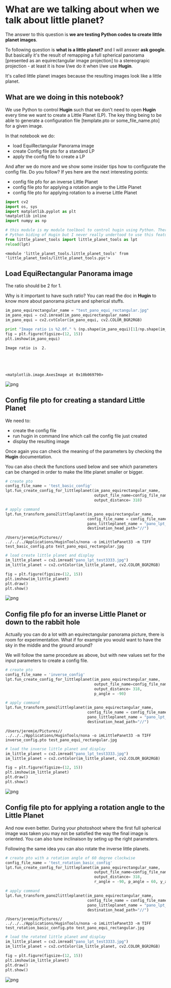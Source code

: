 
# What are we talking about when we talk about little planet?
The answer to this question is **we are testing Python codes to create little planet images**.

To following question is **what is a little planet?** and I will answer **ask google**. But basically it's the result of remapping a full spherical panorama [presented as an equirectangular image projection] to a stereograpic projection - at least it is how I/we do it when I/we use **Hugin**.

It's called little planet images because the resulting images look like a little planet.

## What are we doing in this notebook?
We use Python to control **Hugin** such that we don't need to open **Hugin** every time we want to create a Little Planet (LP). The key thing being to be able to generate a configuration file [template.pto or some_file_name.pto] for a given image.

In that notebook we do:
+ load EquiRectangular Panorama image
+ create Config file pto for a standard LP
+ apply the config file to create a LP

And after we do more and we show some insider tips how to configurate the config file. Do you follow? If yes here are the next interesting points:
+ config file pfo for an inverse Little Planet
+ config file pto for applying a rotation angle to the Little Planet
+ config file pto for applying rotation to a inverse Little Planet


```python
import cv2
import os, sys
import matplotlib.pyplot as plt
%matplotlib inline
import numpy as np

# this module is my module toolbool to control hugin using Python. There supposes to be real 
# Python biding of Hugin but I never really undertood to use this feature.
from little_planet_tools import little_planet_tools as lpt
reload(lpt)
```




    <module 'little_planet_tools.little_planet_tools' from 'little_planet_tools/little_planet_tools.pyc'>



## Load EquiRectangular Panorama image
The ratio should be 2 for 1.

Why is it important to have such ratio? You can read the doc in **Hugin** to know more about panorama picture and spherical stuffs.


```python
im_pano_equirectangular_name = "test_pano_equi_rectangular.jpg"
im_pano_equi = cv2.imread(im_pano_equirectangular_name)
im_pano_equi = cv2.cvtColor(im_pano_equi, cv2.COLOR_BGR2RGB)

print "Image ratio is %2.0f." % (np.shape(im_pano_equi)[1]/np.shape(im_pano_equi)[0])
fig = plt.figure(figsize=(12, 15))
plt.imshow(im_pano_equi)
```

    Image ratio is  2.





    <matplotlib.image.AxesImage at 0x10b069790>




![png](output_3_2.png)


## Config file pto for creating a standard Little Planet
We need to:
+ create the config file
+ run hugin in command line which call the config file just created
+ display the resulting image

Once again you can check the meaning of the parameters by checking the **Hugin** documentation.

You can also check the functions used below and see which parameters can be changed in order to make the litte planet smaller or bigger.


```python
# create pto
config_file_name = 'test_basic_config'
lpt.fun_create_config_for_littleplanet(im_pano_equirectangular_name, 
                                       output_file_name=config_file_name, 
                                       output_distance= 318)
```


```python
# apply command
lpt.fun_transform_pano2littleplanet(im_pano_equirectangular_name, 
                                    config_file_name = config_file_name,
                                    pano_littleplanet_name = "pano_lpt_test3333.jpg",
                                    destination_head_path="//")
```

    /Users/jeremie/Pictures//
    ../../../Applications/HuginTools/nona -o imLittlePanet33 -m TIFF test_basic_config.pto test_pano_equi_rectangular.jpg



```python
# load create little planet and display
im_little_planet = cv2.imread("pano_lpt_test3333.jpg")
im_little_planet = cv2.cvtColor(im_little_planet, cv2.COLOR_BGR2RGB)

fig = plt.figure(figsize=(12, 15))
plt.imshow(im_little_planet)
plt.draw()
plt.show()
```


![png](output_7_0.png)


## Config file pfo for an inverse Little Planet or down to the rabbit hole

Actually you can do a lot with an equirectangular panorama picture, there is room for experimentation. What if for example you would want to have the sky in the middle and the ground around?

We will follow the same procedure as above, but with new values set for the input parameters to create a config file.



```python
# create pto
config_file_name = 'inverse_config'
lpt.fun_create_config_for_littleplanet(im_pano_equirectangular_name, 
                                       output_file_name=config_file_name, 
                                       output_distance= 318, 
                                       p_angle = -90)
```


```python
# apply command
lpt.fun_transform_pano2littleplanet(im_pano_equirectangular_name, 
                                    config_file_name = config_file_name,
                                    pano_littleplanet_name = "pano_lpt_test3333.jpg",
                                    destination_head_path="//")
```

    /Users/jeremie/Pictures//
    ../../../Applications/HuginTools/nona -o imLittlePanet33 -m TIFF inverse_config.pto test_pano_equi_rectangular.jpg



```python
# load the inverse little planet and display
im_little_planet = cv2.imread("pano_lpt_test3333.jpg")
im_little_planet = cv2.cvtColor(im_little_planet, cv2.COLOR_BGR2RGB)

fig = plt.figure(figsize=(12, 15))
plt.imshow(im_little_planet)
plt.draw()
plt.show()
```


![png](output_11_0.png)


## Config file pto for applying a rotation angle to the Little Planet

And now even better. During your photoshoot where the first full spherical image was taken you may not be satisfied the way the final image is oriented. You can also tune inclinaison by seting up the right parameters.

Following the same idea you can also rotate the inverse little planets.


```python
# create pto with a rotation angle of 60 degree clockwise
config_file_name = 'test_rotation_basic_config'
lpt.fun_create_config_for_littleplanet(im_pano_equirectangular_name, 
                                       output_file_name=config_file_name, 
                                       output_distance= 318, 
                                       r_angle = -90, p_angle = 60, y_angle = -90)
```


```python
# apply command
lpt.fun_transform_pano2littleplanet(im_pano_equirectangular_name, 
                                    config_file_name = config_file_name,
                                    pano_littleplanet_name = "pano_lpt_test3333.jpg",
                                    destination_head_path="//")
```

    /Users/jeremie/Pictures//
    ../../../Applications/HuginTools/nona -o imLittlePanet33 -m TIFF test_rotation_basic_config.pto test_pano_equi_rectangular.jpg



```python
# load the rotated little planet and display
im_little_planet = cv2.imread("pano_lpt_test3333.jpg")
im_little_planet = cv2.cvtColor(im_little_planet, cv2.COLOR_BGR2RGB)

fig = plt.figure(figsize=(12, 15))
plt.imshow(im_little_planet)
plt.draw()
plt.show()
```


![png](output_15_0.png)



```python

```
